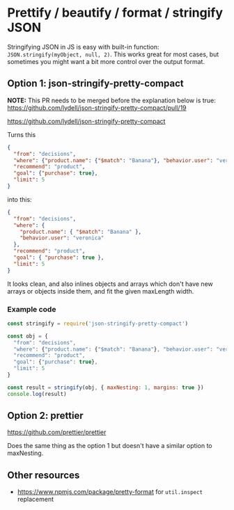 # Prettify / beautify / format / stringify JSON

Stringifying JSON in JS is easy with built-in function: `JSON.stringify(myObject, null, 2)`. 
This works great for most cases, but sometimes you might want a bit more control over the output format.


## Option 1: json-stringify-pretty-compact 

**NOTE:** This PR needs to be merged before the explanation below is true: https://github.com/lydell/json-stringify-pretty-compact/pull/19

https://github.com/lydell/json-stringify-pretty-compact

Turns this

```json
{
  "from": "decisions",
  "where": {"product.name": {"$match": "Banana"}, "behavior.user": "veronica"},
  "recommend": "product",
  "goal": {"purchase": true},
  "limit": 5
}
```

into this:

```json
{
  "from": "decisions",
  "where": {
    "product.name": { "$match": "Banana" },
    "behavior.user": "veronica"
  },
  "recommend": "product",
  "goal": { "purchase": true },
  "limit": 5
}
```

It looks clean, and also inlines objects and arrays which don't have new arrays or objects inside them, and fit the given maxLength width.


### Example code

```js
const stringify = require('json-stringify-pretty-compact')

const obj = {
  "from": "decisions",
  "where": {"product.name": {"$match": "Banana"}, "behavior.user": "veronica"},
  "recommend": "product",
  "goal": {"purchase": true},
  "limit": 5
}

const result = stringify(obj, { maxNesting: 1, margins: true })
console.log(result)
```



## Option 2: prettier

https://github.com/prettier/prettier


Does the same thing as the option 1 but doesn't have a similar option to maxNesting.


## Other resources

* https://www.npmjs.com/package/pretty-format for `util.inspect` replacement
